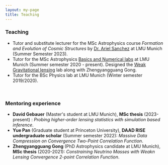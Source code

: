 ```yaml
---
layout: my-page
title: Teaching
---
```



### Teaching

- Tutor and substitute lecturer for the MSc Astrophysics course *Formation and Evolution of Cosmic Structures* by [Dr. Ariel Sanchez](https://www.mpe.mpg.de/~arielsan/) at LMU Munich (Summer Semester 2023).
- Tutor for the MSc Astrophysics [Basics and Numerical labs](https://www.usm.lmu.de/Lehre/Lehrveranstaltungen/Praktikum/) at LMU Munich (Summer semester 2020 - present). Designed the [Weak Gravitational lensing](https://datashare.mpcdf.mpg.de/s/iQL4nUmrDaYzmfP) lab along with Zhengyangguang Gong.
- Tutor for the BSc Physics lab at LMU Munich (Winter semester 2019/2020).
  
&nbsp;

### Mentoring experience

- **David Gebauer** (Master's student at LMU Munich), **MSc thesis** (2023-present) : *Probing higher-order lensing statistics with simulation based inference*.
- **Yue Pan** (Graduate student at Princeton University), **DAAD RISE undergraduate scholar** (Summer semester 2022): *Massive Data Compression on Convergence Two-Point Correlation Function*.
- **Zhengyangguang Gong** (PhD Astrophysics candidate at LMU Munich), **MSc thesis** (2020-2021): *Constraining Neutrino Masses with Weakn Lensing Convergence 2-point Correlation Function*.

&nbsp;
